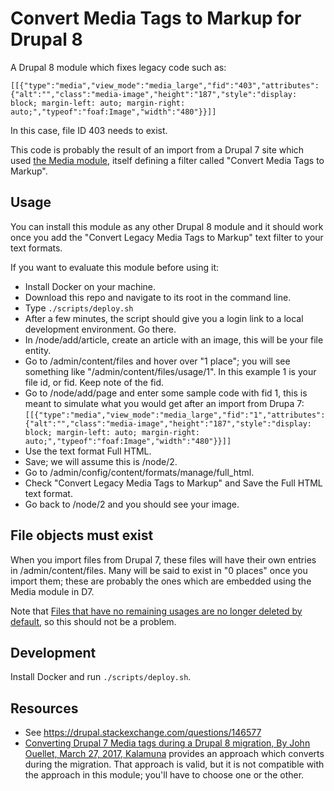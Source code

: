 Convert Media Tags to Markup for Drupal 8
=====

A Drupal 8 module which fixes legacy code such as:

    [[{"type":"media","view_mode":"media_large","fid":"403","attributes":{"alt":"","class":"media-image","height":"187","style":"display: block; margin-left: auto; margin-right: auto;","typeof":"foaf:Image","width":"480"}}]]

In this case, file ID 403 needs to exist.

This code is probably the result of an import from a Drupal 7 site which used [the Media module](https://drupal.org/project/media), itself defining a filter called "Convert Media Tags to Markup".

Usage
-----

You can install this module as any other Drupal 8 module and it should work once you add the "Convert Legacy Media Tags to Markup" text filter to your text formats.

If you want to evaluate this module before using it:

* Install Docker on your machine.
* Download this repo and navigate to its root in the command line.
* Type `./scripts/deploy.sh`
* After a few minutes, the script should give you a login link to a local development environment. Go there.
* In /node/add/article, create an article with an image, this will be your file entity.
* Go to /admin/content/files and hover over "1 place"; you will see something like "/admin/content/files/usage/1". In this example 1 is your file id, or fid. Keep note of the fid.
* Go to /node/add/page and enter some sample code with fid 1, this is meant to simulate what you would get after an import from Drupa 7: `[[{"type":"media","view_mode":"media_large","fid":"1","attributes":{"alt":"","class":"media-image","height":"187","style":"display: block; margin-left: auto; margin-right: auto;","typeof":"foaf:Image","width":"480"}}]]`
* Use the text format Full HTML.
* Save; we will assume this is /node/2.
* Go to /admin/config/content/formats/manage/full_html.
* Check "Convert Legacy Media Tags to Markup" and Save the Full HTML text format.
* Go back to /node/2 and you should see your image.

File objects must exist
-----

When you import files from Drupal 7, these files will have their own entries in /admin/content/files. Many will be said to exist in "0 places" once you import them; these are probably the ones which are embedded using the Media module in D7.

Note that [Files that have no remaining usages are no longer deleted by default](https://www.drupal.org/node/2891902), so this should not be a problem.

Development
-----

Install Docker and run `./scripts/deploy.sh`.

Resources
-----

* See https://drupal.stackexchange.com/questions/146577
* [Converting Drupal 7 Media tags during a Drupal 8 migration, By John Ouellet, March 27, 2017, Kalamuna](https://blog.kalamuna.com/news/converting-drupal-7-media-tags-during-a-drupal-8-migration) provides an approach which converts during the migration. That approach is valid, but it is not compatible with the approach in this module; you'll have to choose one or the other.
